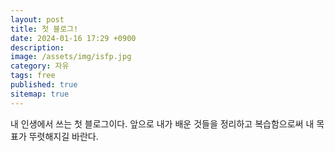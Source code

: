 ```yaml
---
layout: post
title: 첫 블로그!
date: 2024-01-16 17:29 +0900
description: 
image: /assets/img/isfp.jpg
category: 자유
tags: free
published: true
sitemap: true
---
```


내 인생에서 쓰는 첫 블로그이다. 앞으로 내가 배운 것들을 정리하고 복습함으로써 내 목표가 뚜렷해지길 바란다.